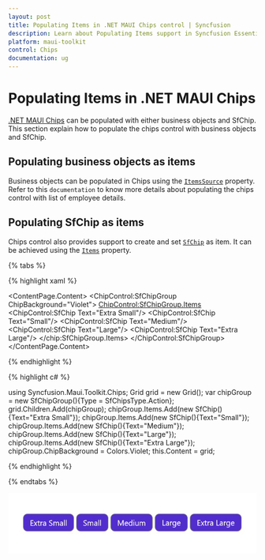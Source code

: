 ```yaml
---
layout: post
title: Populating Items in .NET MAUI Chips control | Syncfusion
description: Learn about Populating Items support in Syncfusion Essential Studio .NET MAUI Chips control, its elements and more.
platform: maui-toolkit
control: Chips
documentation: ug
---
```


# Populating Items in .NET MAUI Chips

[.NET MAUI Chips](https://www.syncfusion.com/maui-controls/maui-chips) can be populated with either business objects and SfChip. This section explain how to populate the chips control with business objects and SfChip.

## Populating business objects as items

Business objects can be populated in Chips using the [`ItemsSource`](https://help.syncfusion.com/cr/maui-toolkit/Syncfusion.Maui.Toolkit.Chips.SfChipGroup.html#Syncfusion_Maui_Toolkit_Chips_SfChipGroup_ItemsSource) property.
Refer to this `documentation` to know more details about populating the chips control with list of employee details.

## Populating SfChip as items

Chips control also provides support to create and set [`SfChip`](https://help.syncfusion.com/cr/maui-toolkit/Syncfusion.Maui.Toolkit.Chips.SfChip.html) as item. It can be achieved using the [`Items`](https://help.syncfusion.com/cr/maui-toolkit/Syncfusion.Maui.Toolkit.Chips.SfChipGroup.html#Syncfusion_Maui_Toolkit_Chips_SfChipGroup_Items) property.

{% tabs %}

{% highlight xaml %}

<ContentPage.Content>
<Grid>
	<ChipControl:SfChipGroup ChipBackground="Violet">
	<ChipControl:SfChipGroup.Items>
			<ChipControl:SfChip Text="Extra Small"/>
			<ChipControl:SfChip Text="Small"/>
			<ChipControl:SfChip Text="Medium"/>
			<ChipControl:SfChip Text="Large"/>
			<ChipControl:SfChip Text="Extra Large"/>
		</chip:SfChipGroup.Items>
	</ChipControl:SfChipGroup>
</Grid>
</ContentPage.Content>

{% endhighlight %}

{% highlight c# %}

using Syncfusion.Maui.Toolkit.Chips;
Grid grid = new Grid();
var chipGroup = new SfChipGroup(){Type = SfChipsType.Action};
grid.Children.Add(chipGroup);
chipGroup.Items.Add(new SfChip(){Text="Extra Small"});
chipGroup.Items.Add(new SfChip(){Text="Small"});
chipGroup.Items.Add(new SfChip(){Text="Medium"});
chipGroup.Items.Add(new SfChip(){Text="Large"});
chipGroup.Items.Add(new SfChip(){Text="Extra Large"});
chipGroup.ChipBackground = Colors.Violet;
this.Content = grid;
		
{% endhighlight %}

{% endtabs %}

![Collection of items to chip group](images/items/chips_items.png)



